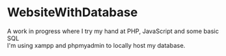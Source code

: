 # WebsiteWithDatabase
A work in progress where I try my hand at PHP, JavaScript and some basic SQL<br>
I'm using xampp and phpmyadmin to locally host my database.
